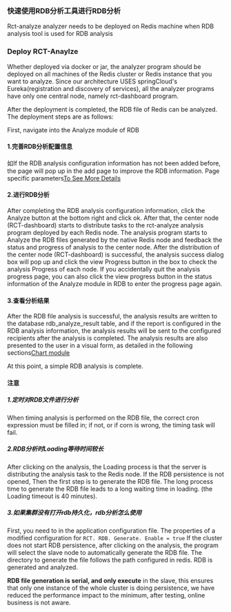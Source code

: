 ### 快速使用RDB分析工具进行RDB分析

Rct-analyze analyzer needs to be deployed on Redis machine when RDB analysis tool is used for RDB analysis
### Deploy RCT-Anaylze
Whether deployed via docker or jar, the analyzer program should be deployed on all machines of the Redis cluster or Redis instance that you want to analyze. Since our architecture USES springCloud's Eureka(registration and discovery of services), all the analyzer programs have only one central node, namely rct-dashboard program.

After the deployment is completed, the RDB file of Redis can be analyzed. The deployment steps are as follows:

First, navigate into the Analyze module of RDB
#### 1.完善RDB分析配置信息
   如If the RDB analysis configuration information has not been added before, the page will pop up in the add page to improve the RDB information. Page specific parameters[To See More Details](./如何使用RDB分析工具.md)
#### 2.进行RDB分析
 After completing the RDB analysis configuration information, click the Analyze button at the bottom right and click ok. After that, the center node (RCT-dashboard) starts to distribute tasks to the rct-analyze analysis program deployed by each Redis node. The analysis program starts to Analyze the RDB files generated by the native Redis node and feedback the status and progress of analysis to the center node. After the distribution of the center node (RCT-dashboard) is successful, the analysis success dialog box will pop up and click the view Progress button in the box to check the analysis Progress of each node.
 If you accidentally quit the analysis progress page, you can also click the view progress button in the status information of the Analyze module in RDB to enter the progress page again.
#### 3.查看分析结果
 After the RDB file analysis is successful, the analysis results are written to the database rdb_analyze_result table, and if the report is configured in the RDB analysis information, the analysis results will be sent to the configured recipients after the analysis is completed.
 The analysis results are also presented to the user in a visual form, as detailed in the following sections[Chart module](./Chart模块介绍.md)

At this point, a simple RDB analysis is complete.
   
#### 注意

##### 1.定时对RDB文件进行分析
When timing analysis is performed on the RDB file, the correct cron expression must be filled in; if not, or if corn is wrong, the timing task will fail.
##### 2.RDB分析时Loading等待时间较长
After clicking on the analysis, the Loading process is that the server is distributing the analysis task to the Redis node. If the RDB persistence is not opened,
Then the first step is to generate the RDB file. The long process time to generate the RDB file leads to a long waiting time in loading. (the Loading timeout is 40 minutes).
##### 3.如果集群没有打开rdb持久化，rdb分析怎么使用
First, you need to in the application configuration file. The properties of a modified configuration for ``` RCT. RDB. Generate. Enable = true ```
If the cluster does not start RDB persistence, after clicking on the analysis, the program will select the slave node to automatically generate the RDB file. The directory to generate the file follows the path configured in redis. RDB is generated and analyzed.

**RDB file generation is serial, and only execute** in the slave, this ensures that only one instance of the whole cluster is doing persistence, we have reduced the performance impact to the minimum, after testing, online business is not aware.

